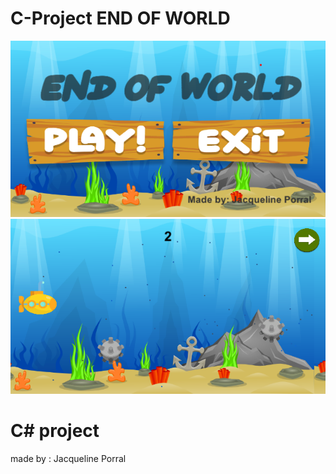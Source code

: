 # C-Project **END OF WORLD**
![My animated logo 2](front.png)
![My animated logo](cont.png)

# C# project 
made by : Jacqueline Porral
